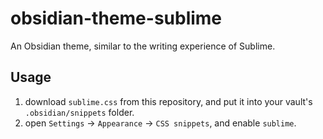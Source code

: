 # obsidian-theme-sublime
An Obsidian theme, similar to the writing experience of Sublime.

## Usage

1. download `sublime.css` from this repository, and put it into your vault's `.obsidian/snippets` folder.
2. open `Settings` -> `Appearance` -> `CSS snippets`, and enable `sublime`.
